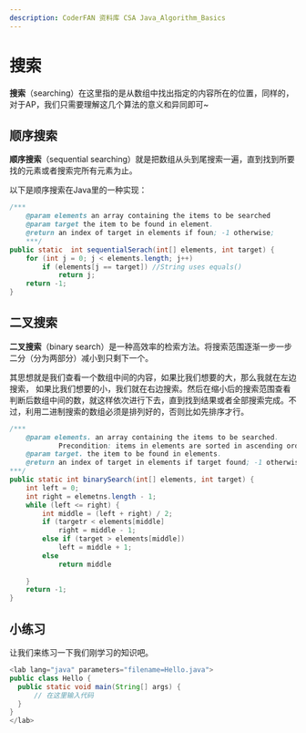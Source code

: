 ```yaml
---
description: CoderFAN 资料库 CSA Java_Algorithm_Basics
---
```


搜索
======
**搜索**（searching）在这里指的是从数组中找出指定的内容所在的位置，同样的，对于AP，我们只需要理解这几个算法的意义和异同即可~

顺序搜索
------
**顺序搜索**（sequential searching）就是把数组从头到尾搜索一遍，直到找到所要找的元素或者搜索完所有元素为止。

以下是顺序搜索在Java里的一种实现：
```java
/***
    @param elements an array containing the items to be searched
    @param target the item to be found in element.
    @return an index of target in elements if foun; -1 otherwise;
    ***/
public static  int sequentialSerach(int[] elements, int target) {
    for (int j = 0; j < elements.length; j++)
        if (elements[j == target]) //String uses equals()
            return j;
    return -1;
}
```

二叉搜索
-----
**二叉搜索**（binary search）是一种高效率的检索方法。将搜索范围逐渐一步一步二分（分为两部分）减小到只剩下一个。

其思想就是我们查看一个数组中间的内容，如果比我们想要的大，那么我就在左边搜索，
如果比我们想要的小，我们就在右边搜索。然后在缩小后的搜索范围查看判断后数组中间的数，就这样依次进行下去，直到找到结果或者全部搜索完成。不过，利用二进制搜索的数组必须是排列好的，否则比如先排序才行。

```java
/***
    @param elements. an array containing the items to be searched.
            Precondition: items in elements are sorted in ascending order.
    @param target. the item to be found in elements.
    @return an index of target in elements if target found; -1 otherwise.
***/
public static int binarySearch(int[] elements, int target) {
    int left = 0;
    int right = elemetns.length - 1;
    while (left <= right) {
        int middle = (left + right) / 2;
        if (targetr < elements[middle]
            right = middle - 1;
        else if (target > elements[middle])
            left = middle + 1;
        else 
            return middle
        
    }
    return -1;
}
```

小练习
------
让我们来练习一下我们刚学习的知识吧。
```java
<lab lang="java" parameters="filename=Hello.java">
public class Hello {
  public static void main(String[] args) {
      // 在这里输入代码
  }
}
</lab>
```